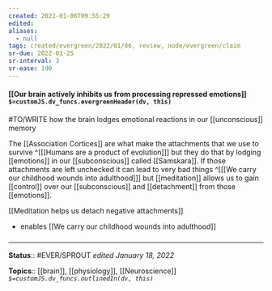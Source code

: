 ```yaml
---
created: 2022-01-06T09:55:29 
edited: 
aliases:
  - null
tags: created/evergreen/2022/01/06, review, node/evergreen/claim
sr-due: 2022-01-25
sr-interval: 3
sr-ease: 190
---
```


#### [[Our brain actively inhibits us from processing repressed emotions]] `$=customJS.dv_funcs.evergreenHeader(dv, this)`

#TO/WRITE how the brain lodges emotional reactions in our [[unconscious]] memory

The [[Association Cortices]] are what make the attachments that we use to survive
^[[[Humans are a product of evolution]]]
but they do that by lodging [[emotions]] in our [[subconscious]] called [[Samskara]].
If those attachments are left unchecked it can lead to very bad things 
^[[[We carry our childhood wounds into adulthood]]]
but [[meditation]] allows us to gain [[control]] over our [[subconscious]] and [[detachment]] from those [[emotions]].

[[Meditation helps us detach negative attachments]]

- enables [[We carry our childhood wounds into adulthood]]
### <hr class="footnote"/>

**Status**:: #EVER/SPROUT 
*edited January 18, 2022*

**Topics**:: [[brain]], [[physiology]], [[Neuroscience]]
*`$=customJS.dv_funcs.outlinedIn(dv, this)`*


